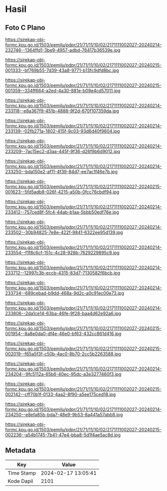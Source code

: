 # Hasil

## Foto C Plano

https://sirekap-obj-formc.kpu.go.id/1503/pemilu/pdpr/21/71/11/10/02/2171111002027-20240214-232746--1364ffd1-3be9-4957-adbd-76417b36539e.jpg

https://sirekap-obj-formc.kpu.go.id/1503/pemilu/pdpr/21/71/11/10/02/2171111002027-20240215-001333--bf769b55-7d39-43a8-9771-b13fc9dfd8bc.jpg

https://sirekap-obj-formc.kpu.go.id/1503/pemilu/pdpr/21/71/11/10/02/2171111002027-20240215-001359--334ff664-a2ed-4a30-881e-b09e4cd57011.jpg

https://sirekap-obj-formc.kpu.go.id/1503/pemilu/pdpr/21/71/11/10/02/2171111002027-20240214-233118--e8a367f9-451b-4888-9f2d-670f107359da.jpg

https://sirekap-obj-formc.kpu.go.id/1503/pemilu/pdpr/21/71/11/10/02/2171111002027-20240214-233139--02fb271a-1802-415f-9c03-93d6d40f9604.jpg

https://sirekap-obj-formc.kpu.go.id/1503/pemilu/pdpr/21/71/11/10/02/2171111002027-20240214-233209--7ac15ec2-d3aa-445f-9f36-d26f9b6d9012.jpg

https://sirekap-obj-formc.kpu.go.id/1503/pemilu/pdpr/21/71/11/10/02/2171111002027-20240214-233250--bda150e2-af11-4f39-84d7-ee7ac1f46e7b.jpg

https://sirekap-obj-formc.kpu.go.id/1503/pemilu/pdpr/21/71/11/10/02/2171111002027-20240215-001623--5fd5adb8-026f-4215-a50b-0fcc76cbdf94.jpg

https://sirekap-obj-formc.kpu.go.id/1503/pemilu/pdpr/21/71/11/10/02/2171111002027-20240214-233412--757ced8f-5fc4-44ab-b1aa-5bbb50edf76e.jpg

https://sirekap-obj-formc.kpu.go.id/1503/pemilu/pdpr/21/71/11/10/02/2171111002027-20240214-233502--30b94825-7e8e-422f-9841-6322ee95d139.jpg

https://sirekap-obj-formc.kpu.go.id/1503/pemilu/pdpr/21/71/11/10/02/2171111002027-20240214-233554--f1f8c6cf-151c-4c28-928b-7629229895c9.jpg

https://sirekap-obj-formc.kpu.go.id/1503/pemilu/pdpr/21/71/11/10/02/2171111002027-20240214-233712--12997c3b-eccb-4315-83d7-7130582f6bcb.jpg

https://sirekap-obj-formc.kpu.go.id/1503/pemilu/pdpr/21/71/11/10/02/2171111002027-20240214-233734--689cebad-b9dd-468a-9d2c-a0c91ec00e73.jpg

https://sirekap-obj-formc.kpu.go.id/1503/pemilu/pdpr/21/71/11/10/02/2171111002027-20240214-233806--2da1ce14-63ba-46fe-9f28-baa4d62e92a6.jpg

https://sirekap-obj-formc.kpu.go.id/1503/pemilu/pdpr/21/71/11/10/02/2171111002027-20240215-001954--8a8e0da0-df4e-46e0-bf63-432cc861d416.jpg

https://sirekap-obj-formc.kpu.go.id/1503/pemilu/pdpr/21/71/11/10/02/2171111002027-20240215-002019--f65a5f3f-c50b-4ac0-8b70-2cc5b2263588.jpg

https://sirekap-obj-formc.kpu.go.id/1503/pemilu/pdpr/21/71/11/10/02/2171111002027-20240214-234204--9fc5112a-65b6-40ec-95dc-a3e3277460f3.jpg

https://sirekap-obj-formc.kpu.go.id/1503/pemilu/pdpr/21/71/11/10/02/2171111002027-20240215-002142--cff70b1f-0133-4aa2-8f90-a5ee175ced18.jpg

https://sirekap-obj-formc.kpu.go.id/1503/pemilu/pdpr/21/71/11/10/02/2171111002027-20240214-234250--e8efa85b-bda7-48e9-9b53-8a441a57abb8.jpg

https://sirekap-obj-formc.kpu.go.id/1503/pemilu/pdpr/21/71/11/10/02/2171111002027-20240215-002236--a54b1745-7b41-47e4-bba8-5d1f4ae5ac8d.jpg


## Metadata

| Key        | Value               |
| ---------- | ------------------- |
| Time Stamp | 2024-02-17 13:05:41 |
| Kode Dapil | 2101                |




